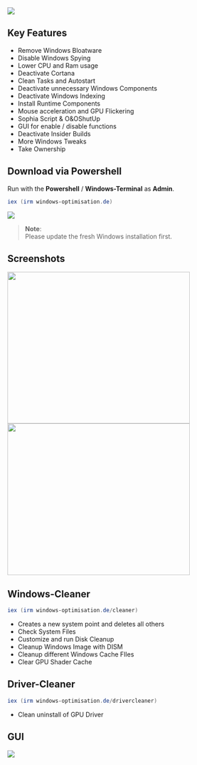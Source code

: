 <img src="https://user-images.githubusercontent.com/98750428/194409138-97880567-7645-4dc3-b031-74e2dae6da35.png"> 

## Key Features
* Remove Windows Bloatware 
* Disable Windows Spying
* Lower CPU and Ram usage
* Deactivate Cortana
* Clean Tasks and Autostart
* Deactivate unnecessary Windows Components
* Deactivate Windows Indexing 
* Install Runtime Components
* Mouse acceleration and GPU Flickering
* Sophia Script & O&OShutUp
* GUI for enable / disable functions
* Deactivate Insider Builds 
* More Windows Tweaks
* Take Ownership


## Download via Powershell
Run with the **Powershell** / **Windows-Terminal** as **Admin**.
  ```powershell
iex (irm windows-optimisation.de)
  ```

<img src="https://user-images.githubusercontent.com/98750428/203324846-1b72b5d0-53c3-45f0-9a12-99d4c1beeb35.gif"> 

> **Note**: <BR> 
Please update the fresh Windows installation first. <BR>

  
## Screenshots
<div>
    <img src="https://user-images.githubusercontent.com/98750428/200678853-363ec142-b0ab-4623-97cb-077bff29ca9d.png" width="410" height="340">
    <img src="https://user-images.githubusercontent.com/98750428/203978712-a4273aa4-9402-4dbb-a40f-ff2c508d4935.jpg" width="410" height="340">
</div>

## Windows-Cleaner
  ```powershell
iex (irm windows-optimisation.de/cleaner)
  ```
* Creates a new system point and deletes all others
* Check System Files
* Customize and run Disk Cleanup
* Cleanup Windows Image with DISM
* Cleanup different Windows Cache FIles
* Clear GPU Shader Cache

## Driver-Cleaner
  ```powershell
iex (irm windows-optimisation.de/drivercleaner)
  ```
* Clean uninstall of GPU Driver

## GUI
<img src="https://user-images.githubusercontent.com/98750428/204111653-663e20f7-0f67-4b2b-9a50-76e65a5d4d20.jpg">

